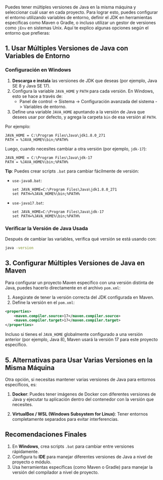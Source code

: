 Puedes tener múltiples versiones de Java en la misma máquina y seleccionar cuál usar en cada proyecto. Para lograr esto, puedes configurar el entorno utilizando variables de entorno, definir el JDK en herramientas específicas como Maven o Gradle, o incluso utilizar un gestor de versiones como `jEnv` en sistemas Unix. Aquí te explico algunas opciones según el entorno que prefieras:

## 1. **Usar Múltiples Versiones de Java con Variables de Entorno**

### Configuración en Windows
1. **Descarga e instala** las versiones de JDK que deseas (por ejemplo, Java SE 8 y Java SE 17).
2. Configura la variable `JAVA_HOME` y `PATH` para cada versión. En Windows, esto se hace a través de:
   - Panel de control -> Sistema -> Configuración avanzada del sistema -> Variables de entorno.
3. Define una variable `JAVA_HOME` apuntando a la versión de Java que desees usar por defecto, y agrega la carpeta `bin` de esa versión al `PATH`.

Por ejemplo:

```plaintext
JAVA_HOME = C:\Program Files\Java\jdk1.8.0_271
PATH = %JAVA_HOME%\bin;%PATH%
```

Luego, cuando necesites cambiar a otra versión (por ejemplo, `jdk-17`):

```plaintext
JAVA_HOME = C:\Program Files\Java\jdk-17
PATH = %JAVA_HOME%\bin;%PATH%
```

**Tip**: Puedes crear scripts `.bat` para cambiar fácilmente de versión:

- `use-java8.bat`:
  ```plaintext
  set JAVA_HOME=C:\Program Files\Java\jdk1.8.0_271
  set PATH=%JAVA_HOME%\bin;%PATH%
  ```
  
- `use-java17.bat`:
  ```plaintext
  set JAVA_HOME=C:\Program Files\Java\jdk-17
  set PATH=%JAVA_HOME%\bin;%PATH%
  ```

### Verificar la Versión de Java Usada
Después de cambiar las variables, verifica qué versión se está usando con:

```bash
java -version
```

## 3. **Configurar Múltiples Versiones de Java en Maven**

Para configurar un proyecto Maven específico con una versión distinta de Java, puedes hacerlo directamente en el archivo `pom.xml`:

1. Asegúrate de tener la versión correcta del JDK configurada en Maven.
2. Define la versión en el `pom.xml`:

```xml
<properties>
    <maven.compiler.source>17</maven.compiler.source>
    <maven.compiler.target>17</maven.compiler.target>
</properties>
```

Incluso si tienes el `JAVA_HOME` globalmente configurado a una versión anterior (por ejemplo, Java 8), Maven usará la versión 17 para este proyecto específico.


## 5. **Alternativas para Usar Varias Versiones en la Misma Máquina**

Otra opción, si necesitas mantener varias versiones de Java para entornos específicos, es:

1. **Docker**: Puedes tener imágenes de Docker con diferentes versiones de Java y ejecutar tu aplicación dentro del contenedor con la versión que necesites.

2. **VirtualBox / WSL (Windows Subsystem for Linux)**: Tener entornos completamente separados para evitar interferencias.

## Recomendaciones Finales

1. En **Windows**, crea scripts `.bat` para cambiar entre versiones rápidamente.
2. Configura tu **IDE** para manejar diferentes versiones de Java a nivel de proyecto o módulo.
3. Usa herramientas específicas (como Maven o Gradle) para manejar la versión del compilador a nivel de proyecto.
